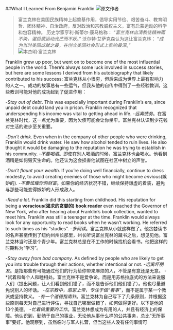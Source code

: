 ##What I Learned From Benjamin Franklin
![原文作者](./_image/2020-07-09-16-18-18.png)

> 富兰克林在美国民族精神上起奠基作用，倡导实用节俭、艰苦奋斗、教育明哲、团体精神、自治政府，反对政治和宗教威权主义，富有启蒙运动的科学和包容精神。
>历史学家亨利·斯蒂尔·康马格称：
>“*富兰克林出清教徒精神而不染，濯启蒙运动光芒而不妖*。”
>沃尔特·艾萨克森认为这让富兰克林：
>“*成为当时美国成就之最，在创立美国社会形式上影响最深*。”
![本杰明·富兰克林](./_image/2020-07-09-16-15-40.png)

Franklin grew up poor, but went on to become one of the most influential people in the world. There’s always some luck involved in success stories, but here are some lessons I derived from his autobiography that likely contributed to his success:
富兰克林从小很穷，但后来成为世界上最有影响力的人之一。成功的故事总有一些运气，但我从他的自传中得到了一些经验教训，这些教训可能对他的成功起到了促进作用：

-*Stay out of debt*. This was especially important during Franklin’s era, since unpaid debt could land you in prison. Franklin recognized that underspending his income was vital to getting ahead in life.
-*远离债务*。在富兰克林时代，这一点尤为重要，因为欠债可能会让你坐牢。富兰克林认识到少花钱对生活的进步至关重要。

-*Don’t drink*. Even when in the company of other people who were drinking, Franklin would drink water. He saw how alcohol tended to ruin lives. He also thought it would be damaging to the reputation he was trying to establish in his community.
-*不要喝酒*。即使在别人喝酒的时候，富兰克林也会喝水。他看到酒精是如何毁灭生命的。他还认为这会损害他试图在社区中树立的声誉。

-*Don’t flaunt your wealth*. If you’re doing well financially, continue to dress modestly, to avoid creating enemies of those who might become *envious*(嫉妒的).
-*不要炫耀你的财富*。如果你的经济状况不错，继续保持谦虚的着装，避免与那些可能变得嫉妒的人形成敌人。

-*Read a lot*. Franklin did this starting from childhood. His reputation for being a **voracious(渴求的贪婪的) book reader** even reached the Governor of New York, who after hearing about Franklin’s book collection, wanted to meet him. Franklin was still a teenager at the time. Franklin would always look for any opportunity to read books when he wasn’t working. He referred to such times as his “studies”.
-*多阅读*。富兰克林从小就这样做了。他贪婪读书的名声甚至传到了纽约州州长那里，州长听说富兰克林的藏书之后，想见见他。富兰克林当时还是个青少年。富兰克林总是在不工作的时候找机会看书。他把这样的时期称为“学习”。




-*Stay away from bad company*. As defined by people who are likely to get you into trouble through their actions, whether intentional or not.
-*远离坏朋友*。是指那些有可能通过他们的行为给你带来麻烦的人，不管是有意还是无意。
-*试着和每个人和睦相处。富兰克林不是爱争论，而是用苏格拉底式的方法来说服人们（提出问题，让人们看到他们错了，而不是告诉他们他们错了）。他也尽量避免说别人的坏话。
-*在宗教中，感恩上帝，专注于做“善事”*，而不是属于某一个教派或坚持教义。
-*有一个道德指南针*。富兰克林为自己写下了几条原则，并根据这些原则每天对自己进行评估，寻找自己哪里做错了，如何做得更好。以下是他的13个美德。
-*忙着做重要的工作*。富兰克林想成为有用的人，并且有经济上的保障。他认识到，勤勉于自己的事业，无论他从事什么样的公共事务，总比“无所事事”要好。他观察到，虽然临时与军人扎营，但当这些人没有任何事情可